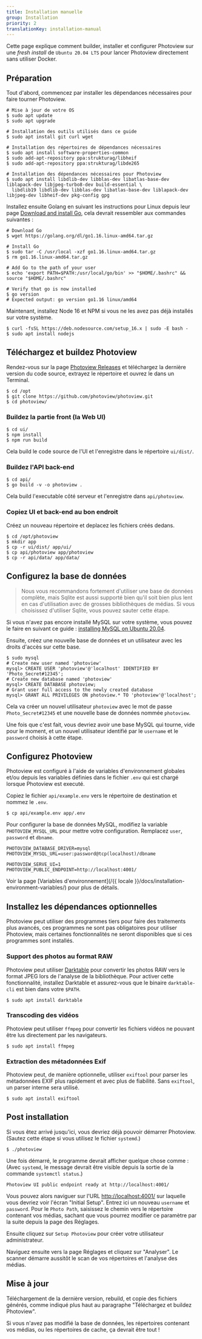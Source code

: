 ```yaml
---
title: Installation manuelle
group: Installation
priority: 2
translationKey: installation-manual
---
```


Cette page explique comment builder, installer et configurer Photoview sur une _fresh install_ de `Ubuntu 20.04 LTS` pour lancer Photoview directement sans utiliser Docker.

## Préparation

Tout d'abord, commencez par installer les dépendances nécessaires pour faire tourner Photoview.

```shell
# Mise à jour de votre OS
$ sudo apt update
$ sudo apt upgrade

# Installation des outils utilisés dans ce guide
$ sudo apt install git curl wget

# Installation des répertoires de dépendances nécessaires
$ sudo apt install software-properties-common
$ sudo add-apt-repository ppa:strukturag/libheif
$ sudo add-apt-repository ppa:strukturag/libde265

# Installation des dépendances nécessaires pour Photoview
$ sudo apt install libdlib-dev libblas-dev libatlas-base-dev liblapack-dev libjpeg-turbo8-dev build-essential \
  libdlib19 libdlib-dev libblas-dev libatlas-base-dev liblapack-dev libjpeg-dev libheif-dev pkg-config gpg
```

Installez ensuite Golang en suivant les instructions pour Linux depuis leur page [Download and install Go](https://golang.org/doc/install), cela devrait ressembler aux commandes suivantes :

```shell
# Download Go
$ wget https://golang.org/dl/go1.16.linux-amd64.tar.gz

# Install Go
$ sudo tar -C /usr/local -xzf go1.16.linux-amd64.tar.gz
$ rm go1.16.linux-amd64.tar.gz

# Add Go to the path of your user
$ echo 'export PATH=$PATH:/usr/local/go/bin' >> "$HOME/.bashrc" && source "$HOME/.bashrc"

# Verify that go is now installed
$ go version
# Expected output: go version go1.16 linux/amd64
```

Maintenant, installez Node 16 et NPM si vous ne les avez pas déjà installés sur votre système.

```shell
$ curl -fsSL https://deb.nodesource.com/setup_16.x | sudo -E bash -
$ sudo apt install nodejs
```

## Téléchargez et buildez Photoview

Rendez-vous sur la page [Photoview Releases](https://github.com/photoview/photoview/releases) et téléchargez la dernière version du code source, extrayez le répertoire et ouvrez le dans un Terminal.

```shell
$ cd /opt
$ git clone https://github.com/photoview/photoview.git
$ cd photoview/
```

### Buildez la partie front (la Web UI)

```shell
$ cd ui/
$ npm install
$ npm run build
```

Cela build le code source de l'UI et l'enregistre dans le répertoire `ui/dist/`.

### Buildez l'API back-end

```shell
$ cd api/
$ go build -v -o photoview .
```

Cela build l'executable côté serveur et l'enregistre dans `api/photoview`.

### Copiez UI et back-end au bon endroit

Créez un nouveau répertoire et deplacez les fichiers créés dedans.

```shell
$ cd /opt/photoview
$ mkdir app
$ cp -r ui/dist/ app/ui/
$ cp api/photoview app/photoview
$ cp -r api/data/ app/data/
```

## Configurez la base de données

> Nous vous recommandons fortement d'utiliser une base de données complète,
> mais Sqlite est aussi supporté bien qu'il soit bien plus lent en cas d'utilisation avec de grosses bibliothèques de médias.
> Si vous choisissez d'utiliser Sqlite, vous pouvez sauter cette étape.

Si vous n'avez pas encore installé MySQL sur votre système, vous pouvez le faire en suivant ce guide : [installing MySQL on Ubuntu 20.04](https://www.digitalocean.com/community/tutorials/how-to-install-mysql-on-ubuntu-20-04).

Ensuite, créez une nouvelle base de données et un utilisateur avec les droits d'accès sur cette base.

```shell
$ sudo mysql
# Create new user named 'photoview'
mysql> CREATE USER 'photoview'@'localhost' IDENTIFIED BY 'Photo_Secret#12345';
# Create new database named 'photoview'
mysql> CREATE DATABASE photoview;
# Grant user full access to the newly created database
mysql> GRANT ALL PRIVILEGES ON photoview.* TO 'photoview'@'localhost';
```

Cela va créer un nouvel utilisateur `photoview` avec le mot de passe `Photo_Secret#12345` et une nouvelle base de données nommée `photoview`.

Une fois que c'est fait, vous devriez avoir une base MySQL qui tourne, vide pour le moment, et un nouvel utilisateur identifié par le `username` et le `password` choisis à cette étape.

## Configurez Photoview

Photoview est configuré à l'aide de variables d'environnement globales et/ou depuis les variables définies dans le fichier `.env` qui est chargé lorsque Photoview est executé.

Copiez le fichier `api/example.env` vers le répertoire de destination et nommez le `.env`.

```shell
$ cp api/example.env app/.env
```

Pour configurer la base de données MySQL, modifiez la variable `PHOTOVIEW_MYSQL_URL` pour mettre votre configuration. Remplacez `user`, `password` et `dbname`.

```
PHOTOVIEW_DATABASE_DRIVER=mysql
PHOTOVIEW_MYSQL_URL=user:password@tcp(localhost)/dbname

PHOTOVIEW_SERVE_UI=1
PHOTOVIEW_PUBLIC_ENDPOINT=http://localhost:4001/
```

Voir la page [Variables d'environnement](/{{ locale }}/docs/installation-environment-variables/) pour plus de détails.

## Installez les dépendances optionnelles

Photoview peut utiliser des programmes tiers pour faire des traitements plus avancés, 
ces programmes ne sont pas obligatoires pour utiliser Photoview, mais certaines fonctionnalités ne seront disponibles que si ces programmes sont installés.

### Support des photos au format RAW

Photoview peut utiliser [Darktable](https://www.darktable.org/) pour convertir les photos RAW vers le format JPEG lors de l'analyse de la bibliothèque.
Pour activer cette fonctionnalité, installez Darktable et assurez-vous que le binaire `darktable-cli` est bien dans votre `$PATH`.

```shell
$ sudo apt install darktable
```

### Transcoding des vidéos

Photoview peut utiliser `ffmpeg` pour convertir les fichiers vidéos ne pouvant être lus directement par les navigateurs.

```shell
$ sudo apt install ffmpeg
```

### Extraction des métadonnées Exif

Photoview peut, de manière optionnelle, utiliser `exiftool` pour parser les métadonnées EXIF plus rapidement et avec plus de fiabilité. Sans `exiftool`, un parser interne sera utilisé.

```shell
$ sudo apt install exiftool
```

## Post installation

Si vous êtez arrivé jusqu'ici, vous devriez déjà pouvoir démarrer Photoview.
(Sautez cette étape si vous utilisez le fichier `systemd`.)

```shell
$ ./photoview
```

Une fois démarré, le programme devrait afficher quelque chose comme :
(Avec `systemd`, le message devrait être visible depuis la sortie de la commande `systemctl status`.)

```
Photoview UI public endpoint ready at http://localhost:4001/
```

Vous pouvez alors naviguer sur l'URL [http://localhost:4001/](http://localhost:4001/) sur laquelle vous devriez voir l'écran "Initial Setup".
Entrez ici un nouveau `username` et `password`. Pour le `Photo Path`, saisissez le chemin vers le répertoire contenant vos médias, sachant que vous pourrez modifier ce paramètre par la suite depuis la page des Réglages.

Ensuite cliquez sur `Setup Photoview` pour créer votre utilisateur administrateur.

Naviguez ensuite vers la page Réglages et cliquez sur "Analyser". Le scanner démarre aussitôt le scan de vos répertoires et l'analyse des médias.

## Mise à jour

Téléchargement de la dernière version, rebuild, et copie des fichiers générés, comme indiqué plus haut au paragraphe "Téléchargez et buildez Photoview".

Si vous n'avez pas modifié la base de données, les répertoires contenant vos médias, ou les répertoires de cache, ça devrait être tout !
